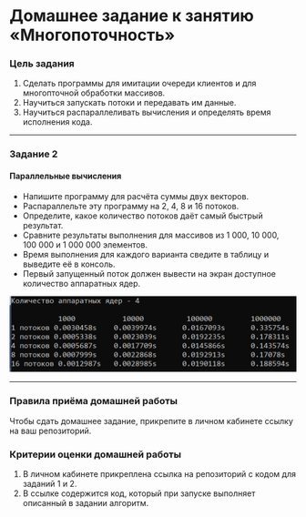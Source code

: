 # Домашнее задание к занятию «Многопоточность»

### Цель задания

1. Сделать программы для имитации очереди клиентов и для многопточной обработки массивов.
2. Научиться запускать потоки и передавать им данные.
3. Научиться распараллеливать вычисления и определять время исполнения кода.

------

### Задание 2

#### Параллельные вычисления

- Напишите программу для расчёта суммы двух векторов.
- Распараллельте эту программу на 2, 4, 8 и 16 потоков.
- Определите, какое количество потоков даёт самый быстрый результат.
- Сравните результаты выполнения для массивов из 1 000, 10 000, 100 000 и 1 000 000 элементов.
- Время выполнения для каждого варианта сведите в таблицу и выведите её в консоль.
- Первый запущенный поток должен вывести на экран доступное количество аппаратных ядер.

![](./pic1.png)

------

### Правила приёма домашней работы

Чтобы сдать домашнее задание, прикрепите в личном кабинете ссылку на ваш репозиторий.

### Критерии оценки домашней работы

1. В личном кабинете прикреплена ссылка на репозиторий с кодом для заданий 1 и 2.
2. В ссылке содержится код, который при запуске выполняет описанный в задании алгоритм.



